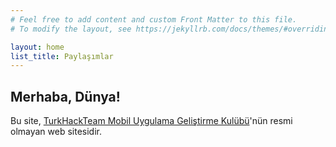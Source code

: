 ```yaml
---
# Feel free to add content and custom Front Matter to this file.
# To modify the layout, see https://jekyllrb.com/docs/themes/#overriding-theme-defaults

layout: home
list_title: Paylaşımlar
---
```


## Merhaba, Dünya!

Bu site, [TurkHackTeam Mobil Uygulama Geliştirme Kulübü][tht-mugk]'nün resmi olmayan
web sitesidir.

[tht-mugk]: https://www.turkhackteam.org/diger-kulupler/1942495-mobil-uygulama-gelistirme-kulubu.html
